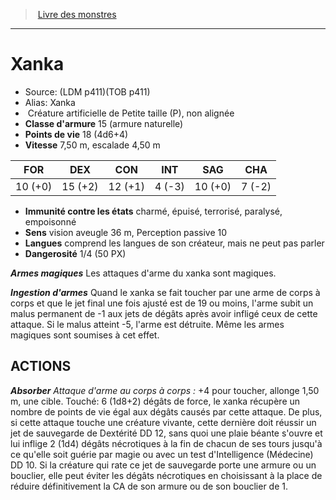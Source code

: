 ﻿> [Livre des monstres](tome_of_beasts.md)

---

# Xanka

- Source: (LDM p411)(TOB p411)
- Alias: Xanka
-  Créature artificielle de Petite taille (P), non alignée
- **Classe d'armure** 15 (armure naturelle)
- **Points de vie** 18 (4d6+4)
- **Vitesse** 7,50 m, escalade 4,50 m

|FOR|DEX|CON|INT|SAG|CHA|
|---|---|---|---|---|---|
|10 (+0)|15 (+2)|12 (+1)|4 (-3)|10 (+0)|7 (-2)|

- **Immunité contre les états** charmé, épuisé, terrorisé, paralysé, empoisonné
- **Sens** vision aveugle 36 m, Perception passive 10
- **Langues** comprend les langues de son créateur, mais ne peut pas parler
- **Dangerosité** 1/4 (50 PX)

**_Armes magiques_** Les attaques d'arme du xanka sont magiques.

**_Ingestion d'armes_** Quand le xanka se fait toucher par une arme de corps à corps et que le jet final une fois ajusté est de 19 ou moins, l'arme subit un malus permanent de -1 aux jets de dégâts après avoir infligé ceux de cette attaque. Si le malus atteint -5, l'arme est détruite. Même les armes magiques sont soumises à cet effet.

## ACTIONS

**_Absorber_** _Attaque d'arme au corps à corps :_ +4 pour toucher, allonge 1,50 m, une cible. Touché: 6 (1d8+2) dégâts de force, le xanka récupère un nombre de points de vie égal aux dégâts causés par cette attaque. De plus, si cette attaque touche une créature vivante, cette dernière doit réussir un jet de sauvegarde de Dextérité DD 12, sans quoi une plaie béante s'ouvre et lui inflige 2 (1d4) dégâts nécrotiques à la fin de chacun de ses tours jusqu'à ce qu'elle soit guérie par magie ou avec un test d'Intelligence (Médecine) DD 10. Si la créature qui rate ce jet de sauvegarde porte une armure ou un bouclier, elle peut éviter les dégâts nécrotiques en choisissant à la place de réduire définitivement la CA de son armure ou de son bouclier de 1.

